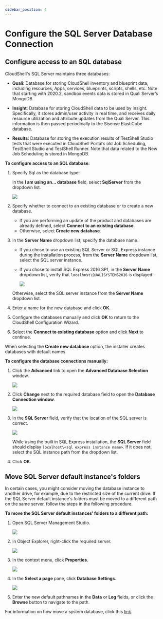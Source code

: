 ```yaml
---
sidebar_position: 4
---
```


# Configure the SQL Server Database Connection

## Configure access to an SQL database

CloudShell's SQL Server maintains three databases:

- **Quali**: Database for storing CloudShell inventory and blueprint data, including resources, Apps, services, blueprints, scripts, shells, etc. Note that starting with 2020.2, sandbox events data is stored in Quali Server’s MongoDB.
    
- **Insight**: Database for storing CloudShell data to be used by Insight. Specifically, it stores admin/user activity in real time, and receives daily resource utilization and attribute updates from the Quali Server. This information is then passed periodically to the Sisense ElastiCube database.
    
- **Results**: Database for storing the execution results of TestShell Studio tests that were executed in CloudShell Portal’s old Job Scheduling, TestShell Studio and TestShell Runner. Note that data related to the New Job Scheduling is stored in MongoDB.
    

**To configure access to an SQL database:**

1. Specify Sql as the database type:
    
    In the **I am using an… database** field, select **SqlServer** from the dropdown list.
    
    ![](/Images/IG2/Configuring-the-database-connection_1_1.png)
    

2. Specify whether to connect to an existing database or to create a new database.
    
    - If you are performing an update of the product and databases are already defined, select **Connect to an existing database**.
    - Otherwise, select **Create new database**.

3. In the **Server Name** dropdown list, specify the database name.
    
    - If you chose to use an existing SQL Server or SQL Express instance during the installation process, from the **Server Name** dropdown list, select the SQL server instance.
    - If you chose to install SQL Express 2016 SP1, in the **Server Name** dropdown list, verify that `localhost\QUALISYSTEMS2016` is displayed:
        
        ![](/Images/IG2/Configuring-the-database-connection_4_297x26.png)
        
    
    Otherwise, select the SQL server instance from the **Server Name** dropdown list.
    
4. Enter a name for the new database and click **OK**.
5. Configure the databases manually and click **OK** to return to the CloudShell Configuration Wizard.
6. Select the **Connect to existing database** option and click **Next** to continue.

When selecting the **Create new database** option, the installer creates databases with default names.

**To configure the database connections manually:**

1. Click the **Advanced** link to open the **Advanced Database Selection** window.
    
    ![](/Images/IG2/Configuring-the-database-connection_6.png)
    
2. Click **Change** next to the required database field to open the **Database Connection window**.
    
    ![](/Images/IG2/Configuring-the-database-connection_7.png)
    
3. In the **SQL Server** field, verify that the location of the SQL server is correct.
    
    ![](/Images/IG2/Configuring-the-database-connection_8_217x49.png)
    
    While using the built in SQL Express installation, the **SQL Server** field should display `localhost\<sql express instance name>`. If it does not, select the SQL instance path from the dropdown list.
    
4. Click **OK**.

## Move SQL Server default instance's folders

In certain cases, you might consider moving the database instance to another drive, for example, due to the restricted size of the current drive. If the SQL Server default instance's folders must be moved to a different path on the same server, follow the steps in the following procedure.

**To move the SQL Server default instances’ folders to a different path:**

1. Open SQL Server Management Studio.
    
    ![](/Images/IG2/Configuring-the-database-connection_9.png)
    

2. In Object Explorer, right-click the required server.
    
    ![](/Images/IG2/Configuring-the-database-connection_10.png)
    

3. In the context menu, click **Properties**.
    
    ![](/Images/IG2/Configuring-the-database-connection_11.png)
    

4. In the **Select a page** pane, click **Database Settings**.
    
    ![](/Images/IG2/Configuring-the-database-connection_12.png)
    

5. Enter the new default pathnames in the **Data** or **Log** fields, or click the **Browse** button to navigate to the path.

For information on how move a system database, click this [link](https://msdn.microsoft.com/en-us/library/ms345408.aspx).